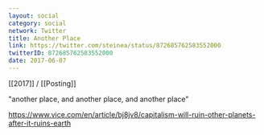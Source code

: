 ```yaml
---
layout: social
category: social
network: Twitter
title: Another Place
link: https://twitter.com/steinea/status/872685762583552000
twitterID: 872685762583552000
date: 2017-06-07
---
```


[[2017]] / [[Posting]]

"another place, and another place, and another place"

<https://www.vice.com/en/article/bj8jv8/capitalism-will-ruin-other-planets-after-it-ruins-earth>
